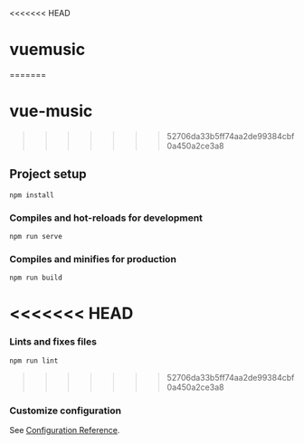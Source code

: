 <<<<<<< HEAD
# vuemusic
=======
# vue-music
>>>>>>> 52706da33b5ff74aa2de99384cbf0a450a2ce3a8

## Project setup
```
npm install
```

### Compiles and hot-reloads for development
```
npm run serve
```

### Compiles and minifies for production
```
npm run build
```

<<<<<<< HEAD
=======
### Lints and fixes files
```
npm run lint
```

>>>>>>> 52706da33b5ff74aa2de99384cbf0a450a2ce3a8
### Customize configuration
See [Configuration Reference](https://cli.vuejs.org/config/).
